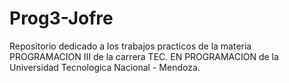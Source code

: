 # Prog3-Jofre

Repositorio dedicado a los trabajos practicos de la materia PROGRAMACION III de la carrera TEC. EN PROGRAMACION de la Universidad Tecnologica Nacional - Mendoza.

